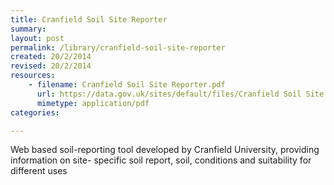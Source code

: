 ```yaml
---
title: Cranfield Soil Site Reporter
summary: 
layout: post
permalink: /library/cranfield-soil-site-reporter
created: 20/2/2014
revised: 20/2/2014
resources:
    - filename: Cranfield Soil Site Reporter.pdf
      url: https://data.gov.uk/sites/default/files/Cranfield Soil Site Reporter.pdf
      mimetype: application/pdf
categories:

---
```


<p>Web based soil-reporting tool developed by Cranfield University, providing information on site- specific soil report, soil, conditions and suitability for different uses </p>
